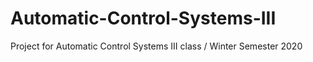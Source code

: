 # Automatic-Control-Systems-III
Project for Automatic Control Systems III class / Winter Semester 2020
